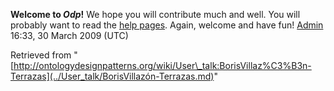 __Welcome to _Odp_!__ We hope you will contribute much and well. 
You will probably want to read the [help pages](http://ontologydesignpatterns.org/wiki/Help:Contents "Help:Contents"). Again, welcome and have fun! [Admin](../User/ValentinaPresutti.md "User:ValentinaPresutti") 16:33, 30 March 2009 (UTC)





Retrieved from "[http://ontologydesignpatterns.org/wiki/User\_talk:BorisVillaz%C3%B3n-Terrazas](../User_talk/BorisVillazón-Terrazas.md)"